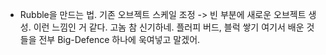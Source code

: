 - Rubble을 만드는 법. 기존 오브젝트 스케일 조정 -> 빈 부분에 새로운 오브젝트 생성. 이런 느낌인 거 같다. 고놈 참 신기하네. 플러피 버드, 블럭 쌓기  여기서 배운 것들을 전부 Big-Defence 하나에 욱여넣고 말겠어.